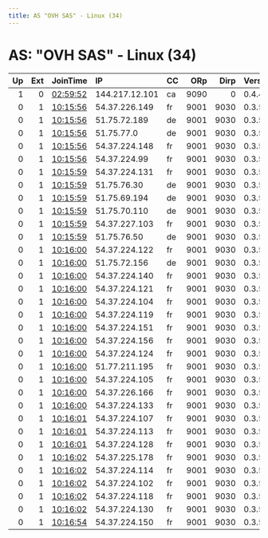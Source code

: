 ```yaml
---
title: AS "OVH SAS" - Linux (34)
---
```


# AS: "OVH SAS" - Linux (34)

|   Up |   Ext | JoinTime                                                                                            | IP             | CC   |   ORp |   Dirp | Version   | Contact                   | Nickname       |   eFamMembers |
|-----:|------:|:----------------------------------------------------------------------------------------------------|:---------------|:-----|------:|-------:|:----------|:--------------------------|:---------------|--------------:|
|    1 |     0 | [02:59:52](https://metrics.torproject.org/rs.html#details/98CF13D74DB49F93123B9E2B428B25E3258A0122) | 144.217.12.101 | ca   |  9090 |      0 | 0.4.4.6   | 1584FC1D9EDAFBB972FEAEF17 | JohnDotMeDotTz |             1 |
|    0 |     1 | [10:15:56](https://metrics.torproject.org/rs.html#details/4EAB2FE9C9CD3CA58BDC5D06BC9BC61519312529) | 54.37.226.149  | fr   |  9001 |   9030 | 0.3.5.12  | exits at cock dot li      | Unnamed        |            60 |
|    0 |     1 | [10:15:56](https://metrics.torproject.org/rs.html#details/881912A29188C64D1A877716B9FD8DEC2200367C) | 51.75.72.189   | de   |  9001 |   9030 | 0.3.5.12  | exits at cock dot li      | Unnamed        |            60 |
|    0 |     1 | [10:15:56](https://metrics.torproject.org/rs.html#details/8F36B748194ABBF36097ED80DFBA50001BD31862) | 51.75.77.0     | de   |  9001 |   9030 | 0.3.5.12  | exits at cock dot li      | Unnamed        |            60 |
|    0 |     1 | [10:15:56](https://metrics.torproject.org/rs.html#details/BDEE88AD1BF2BF83B668295DB0F9ABB6A91B22AE) | 54.37.224.148  | fr   |  9001 |   9030 | 0.3.5.12  | exits at cock dot li      | Unnamed        |            60 |
|    0 |     1 | [10:15:56](https://metrics.torproject.org/rs.html#details/FAD7F0226BC8C5D63FCE9FDCC963A36D45E6BD17) | 54.37.224.99   | fr   |  9001 |   9030 | 0.3.5.12  | exits at cock dot li      | Unnamed        |            60 |
|    0 |     1 | [10:15:59](https://metrics.torproject.org/rs.html#details/625FBCCA3CB8BF9399FC7E23D17950F1825895CB) | 54.37.224.131  | fr   |  9001 |   9030 | 0.3.5.12  | exits at cock dot li      | Unnamed        |            60 |
|    0 |     1 | [10:15:59](https://metrics.torproject.org/rs.html#details/91629405487DCC82B47D540A3A329F61275C72E1) | 51.75.76.30    | de   |  9001 |   9030 | 0.3.5.12  | exits at cock dot li      | Unnamed        |            60 |
|    0 |     1 | [10:15:59](https://metrics.torproject.org/rs.html#details/9F0A82BFED5F3D118B3DCAAA3B89C93CB433295E) | 51.75.69.194   | de   |  9001 |   9030 | 0.3.5.12  | exits at cock dot li      | Unnamed        |            60 |
|    0 |     1 | [10:15:59](https://metrics.torproject.org/rs.html#details/BA7A064D6723370BC5953B625A0C09B377651C6A) | 51.75.70.110   | de   |  9001 |   9030 | 0.3.5.12  | exits at cock dot li      | Unnamed        |            60 |
|    0 |     1 | [10:15:59](https://metrics.torproject.org/rs.html#details/C1B016678E15DAA4CA5E4A13F9A5394A977D18D6) | 54.37.227.103  | fr   |  9001 |   9030 | 0.3.5.12  | exits at cock dot li      | Unnamed        |            60 |
|    0 |     1 | [10:15:59](https://metrics.torproject.org/rs.html#details/D26573F62F4F83CD421C453EA012F25416137BFB) | 51.75.76.50    | de   |  9001 |   9030 | 0.3.5.12  | exits at cock dot li      | Unnamed        |            60 |
|    0 |     1 | [10:16:00](https://metrics.torproject.org/rs.html#details/0331047B3565BB4E958B9C0105D8C1549183201D) | 54.37.224.122  | fr   |  9001 |   9030 | 0.3.5.12  | exits at cock dot li      | Unnamed        |            60 |
|    0 |     1 | [10:16:00](https://metrics.torproject.org/rs.html#details/0C209F78444C96CB4EAB7CB28911F1AAA6D9BE61) | 51.75.72.156   | de   |  9001 |   9030 | 0.3.5.12  | exits at cock dot li      | Unnamed        |            60 |
|    0 |     1 | [10:16:00](https://metrics.torproject.org/rs.html#details/23973F048779F5CBFEA7FBD6114291AB9EC7CA9F) | 54.37.224.140  | fr   |  9001 |   9030 | 0.3.5.12  | exits at cock dot li      | Unnamed        |            60 |
|    0 |     1 | [10:16:00](https://metrics.torproject.org/rs.html#details/28F1F5E8607B5EC49C111543EBCCF06ED5947F24) | 54.37.224.121  | fr   |  9001 |   9030 | 0.3.5.12  | exits at cock dot li      | Unnamed        |            60 |
|    0 |     1 | [10:16:00](https://metrics.torproject.org/rs.html#details/2F504394D46B32C665C37A19EFB7A7D241FE303D) | 54.37.224.104  | fr   |  9001 |   9030 | 0.3.5.12  | exits at cock dot li      | Unnamed        |            60 |
|    0 |     1 | [10:16:00](https://metrics.torproject.org/rs.html#details/3FB4DC54A459B82DEF1CEF9FA43D01DFF1AE8A1F) | 54.37.224.119  | fr   |  9001 |   9030 | 0.3.5.12  | exits at cock dot li      | Unnamed        |            60 |
|    0 |     1 | [10:16:00](https://metrics.torproject.org/rs.html#details/65ADEBB5320ACCA8310871178F90B58874E909CA) | 54.37.224.151  | fr   |  9001 |   9030 | 0.3.5.12  | exits at cock dot li      | Unnamed        |            60 |
|    0 |     1 | [10:16:00](https://metrics.torproject.org/rs.html#details/7119305CC5DAFDDCCCAFBA88A8E82F6083D47475) | 54.37.224.156  | fr   |  9001 |   9030 | 0.3.5.12  | exits at cock dot li      | Unnamed        |            60 |
|    0 |     1 | [10:16:00](https://metrics.torproject.org/rs.html#details/8345A85A02F034C74669380B949A180BC8A10C33) | 54.37.224.124  | fr   |  9001 |   9030 | 0.3.5.12  | exits at cock dot li      | Unnamed        |            60 |
|    0 |     1 | [10:16:00](https://metrics.torproject.org/rs.html#details/A5C652F95AA57D9B5071B0FFDAF41D33228F6145) | 51.77.211.195  | fr   |  9001 |   9030 | 0.3.5.12  | exits at cock dot li      | Unnamed        |            60 |
|    0 |     1 | [10:16:00](https://metrics.torproject.org/rs.html#details/BB0D6BA6BA0DF6CDDD911406B9B10118E50546AD) | 54.37.224.105  | fr   |  9001 |   9030 | 0.3.5.12  | exits at cock dot li      | Unnamed        |            60 |
|    0 |     1 | [10:16:00](https://metrics.torproject.org/rs.html#details/C0E940F648CE8C4E29C06E4338329D0039313AB5) | 54.37.226.166  | fr   |  9001 |   9030 | 0.3.5.12  | exits at cock dot li      | Unnamed        |            60 |
|    0 |     1 | [10:16:00](https://metrics.torproject.org/rs.html#details/F9A438B73BB712E023182C5EAE71CD0DEA7A6B67) | 54.37.224.133  | fr   |  9001 |   9030 | 0.3.5.12  | exits at cock dot li      | Unnamed        |            60 |
|    0 |     1 | [10:16:01](https://metrics.torproject.org/rs.html#details/1926CB5AF51C8A43F93A1A3FD02297C0866B5D03) | 54.37.224.107  | fr   |  9001 |   9030 | 0.3.5.12  | exits at cock dot li      | Unnamed        |            60 |
|    0 |     1 | [10:16:01](https://metrics.torproject.org/rs.html#details/2D64472FFBEA6B26B9D65B7EF1D5FDCFFCEDE0AF) | 54.37.224.113  | fr   |  9001 |   9030 | 0.3.5.12  | exits at cock dot li      | Unnamed        |            60 |
|    0 |     1 | [10:16:01](https://metrics.torproject.org/rs.html#details/9452FC2EF21D362FE402F45A8E45E2BFD2C16A5D) | 54.37.224.128  | fr   |  9001 |   9030 | 0.3.5.12  | exits at cock dot li      | Unnamed        |            60 |
|    0 |     1 | [10:16:02](https://metrics.torproject.org/rs.html#details/2D86F7F81E5A3829B7A7D9F6559189F4151A1CB9) | 54.37.225.178  | fr   |  9001 |   9030 | 0.3.5.12  | exits at cock dot li      | Unnamed        |            60 |
|    0 |     1 | [10:16:02](https://metrics.torproject.org/rs.html#details/43D06B9F6F09819F7280A07BFDF1EACEE2A23CF0) | 54.37.224.114  | fr   |  9001 |   9030 | 0.3.5.12  | exits at cock dot li      | Unnamed        |            60 |
|    0 |     1 | [10:16:02](https://metrics.torproject.org/rs.html#details/7CE6681C5B15B2294ED10FFF08E876D97518C606) | 54.37.224.102  | fr   |  9001 |   9030 | 0.3.5.12  | exits at cock dot li      | Unnamed        |            60 |
|    0 |     1 | [10:16:02](https://metrics.torproject.org/rs.html#details/A7DD3284E09C3389BAE147E1EDABE3A1FE4E01A1) | 54.37.224.118  | fr   |  9001 |   9030 | 0.3.5.12  | exits at cock dot li      | Unnamed        |            60 |
|    0 |     1 | [10:16:02](https://metrics.torproject.org/rs.html#details/DBB9847EBC05E2F84EA382C5A86364FC62D0004C) | 54.37.224.130  | fr   |  9001 |   9030 | 0.3.5.12  | exits at cock dot li      | Unnamed        |            60 |
|    0 |     1 | [10:16:54](https://metrics.torproject.org/rs.html#details/D19C862147EE429F589088FB4BD93CE6B6AA9131) | 54.37.224.150  | fr   |  9001 |   9030 | 0.3.5.12  | exits at cock dot li      | Unnamed        |            60 |

